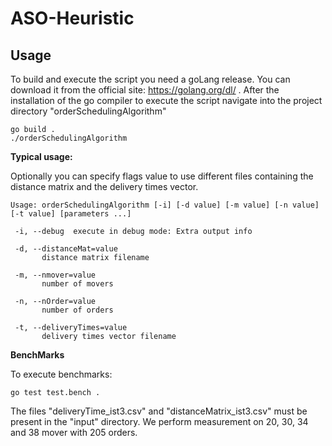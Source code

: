 # ASO-Heuristic

## Usage
To build and execute the script you need a goLang release. You can download it from the official site:
https://golang.org/dl/ .
After the installation of the go compiler to execute the script navigate into the project directory "orderSchedulingAlgorithm"

```
go build .
./orderSchedulingAlgorithm
```

**Typical usage:**

Optionally you can specify flags value to use different files containing the distance matrix and the delivery times vector.

```
Usage: orderSchedulingAlgorithm [-i] [-d value] [-m value] [-n value] [-t value] [parameters ...]

 -i, --debug  execute in debug mode: Extra output info

 -d, --distanceMat=value
       distance matrix filename
       
 -m, --nmover=value
       number of movers
       
 -n, --nOrder=value
       number of orders
       
 -t, --deliveryTimes=value
       delivery times vector filename
```

**BenchMarks**

To execute benchmarks:
```
go test test.bench .
```
The files "deliveryTime_ist3.csv" and "distanceMatrix_ist3.csv" must be present in the "input" directory.
We perform measurement on 20, 30, 34 and 38 mover with 205 orders.
